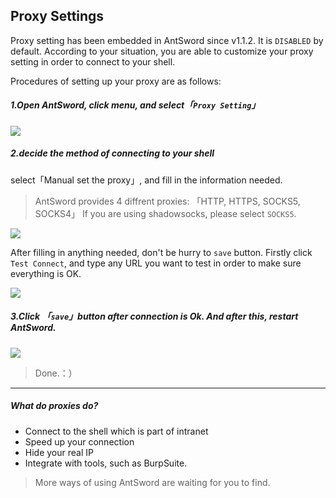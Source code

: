 Proxy Settings
---

Proxy setting has been embedded in AntSword since v1.1.2. It is `DISABLED` by default. According to your situation, you are able to customize your proxy setting in order to connect to your shell.

Procedures of setting up your proxy are as follows:

##### 1.Open AntSword, click menu, and select「`Proxy Setting`」

![][img_aproxy_settings_1]

##### 2.decide the method of connecting to your shell

select「Manual set the proxy」, and fill in the information needed.

> AntSword provides 4 diffrent proxies: 「HTTP, HTTPS, SOCKS5, SOCKS4」
> If you are using shadowsocks, please select `SOCKS5`.

![][img_aproxy_settings_2]

After filling in anything needed, don't be hurry to `save` button. Firstly click `Test Connect`, and type any URL you want to test in order to make sure everything is OK.

![][img_aproxy_settings_3]

##### 3.Click 「`save`」button after connection is Ok. And after this, restart AntSword.

![][img_aproxy_settings_4]

> Done.：）

---

##### What do proxies do?

* Connect to the shell which is part of intranet
* Speed up your connection
* Hide your real IP
* Integrate with tools, such as BurpSuite.

> More ways of using AntSword are waiting for you to find.

[img_aproxy_settings_1]: http://as.xuanbo.cc/doc/getting_started/aproxy_settings_1.jpg
[img_aproxy_settings_2]: http://as.xuanbo.cc/doc/getting_started/aproxy_settings_2.jpg
[img_aproxy_settings_3]: http://as.xuanbo.cc/doc/getting_started/aproxy_settings_3.jpg
[img_aproxy_settings_4]: http://as.xuanbo.cc/doc/getting_started/aproxy_settings_4.jpg
